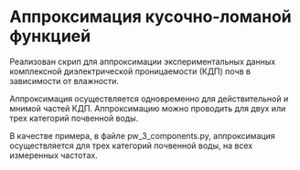 # Аппроксимация кусочно-ломаной функцией

Реализован скрип для аппроксимации экспериментальных данных комплексной диэлектрической проницаемости (КДП) почв в зависимости от влажности.

Аппроксимация осуществляется одновременно для действительной и мнимой частей КДП.
Аппроксимацию можно проводить для двух или трех категорий почвенной воды.

В качестве примера, в файле pw_3_components.py, аппроксимация осуществляется для трех категорий почвенной воды, на всех измеренных частотах.

